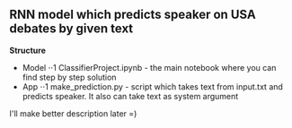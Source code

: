 ## RNN model which predicts speaker on USA debates by given text

**Structure**
* Model
⋅⋅1 ClassifierProject.ipynb - the main notebook where you can find step by step solution 
* App
⋅⋅1 make_prediction.py - script which takes text from input.txt and predicts speaker. It also can take text as system argument
  
I'll make better description later =)
